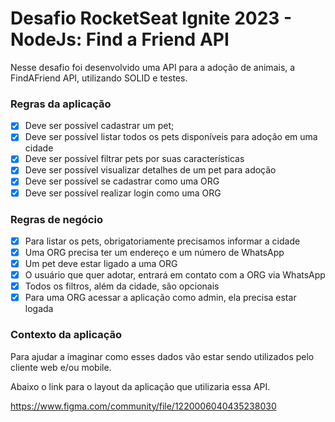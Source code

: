 # Desafio RocketSeat Ignite 2023 - NodeJs: Find a Friend API

Nesse desafio foi desenvolvido uma API para a adoção de animais, a FindAFriend API, utilizando SOLID e testes.

### Regras da aplicação

- [x] Deve ser possível cadastrar um pet;
- [x] Deve ser possível listar todos os pets disponíveis para adoção em uma cidade
- [x] Deve ser possível filtrar pets por suas características
- [x] Deve ser possível visualizar detalhes de um pet para adoção
- [x] Deve ser possível se cadastrar como uma ORG
- [x] Deve ser possível realizar login como uma ORG

### Regras de negócio

- [x] Para listar os pets, obrigatoriamente precisamos informar a cidade
- [x] Uma ORG precisa ter um endereço e um número de WhatsApp
- [x] Um pet deve estar ligado a uma ORG
- [x] O usuário que quer adotar, entrará em contato com a ORG via WhatsApp
- [x] Todos os filtros, além da cidade, são opcionais
- [x] Para uma ORG acessar a aplicação como admin, ela precisa estar logada

### Contexto da aplicação

Para ajudar a imaginar como esses dados vão estar sendo utilizados pelo cliente web e/ou mobile. 

Abaixo o link para o layout da aplicação que utilizaria essa API.

https://www.figma.com/community/file/1220006040435238030